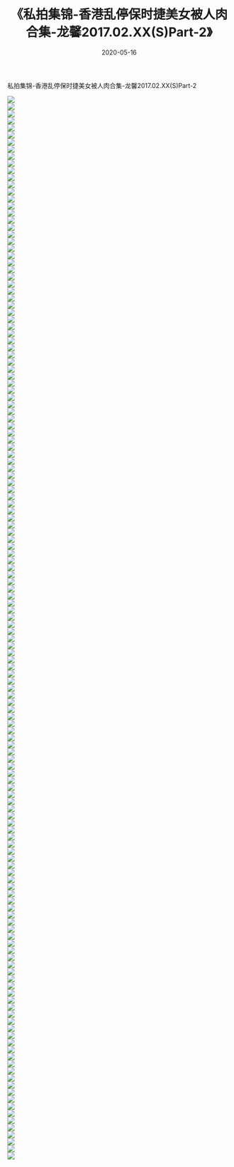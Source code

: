 ﻿---
layout: post
title:  《私拍集锦-香港乱停保时捷美女被人肉合集-龙馨2017.02.XX(S)Part-2》
date:   2020-05-16
img: http://imgx.orgx.ga/漏D/网络美图/2020/私拍集锦-香港乱停保时捷美女被人肉合集-龙馨2017.02.XX(S)Part-2/000.jpg
categories: [美女, 清纯, 唯美]
---

私拍集锦-香港乱停保时捷美女被人肉合集-龙馨2017.02.XX(S)Part-2

  ![](http://imgx.orgx.ga/漏D/网络美图/2020/私拍集锦-香港乱停保时捷美女被人肉合集-龙馨2017.02.XX(S)Part-2/001.jpg) <br> ![](http://imgx.orgx.ga/漏D/网络美图/2020/私拍集锦-香港乱停保时捷美女被人肉合集-龙馨2017.02.XX(S)Part-2/002.jpg) <br> ![](http://imgx.orgx.ga/漏D/网络美图/2020/私拍集锦-香港乱停保时捷美女被人肉合集-龙馨2017.02.XX(S)Part-2/003.jpg) <br> ![](http://imgx.orgx.ga/漏D/网络美图/2020/私拍集锦-香港乱停保时捷美女被人肉合集-龙馨2017.02.XX(S)Part-2/004.jpg) <br> ![](http://imgx.orgx.ga/漏D/网络美图/2020/私拍集锦-香港乱停保时捷美女被人肉合集-龙馨2017.02.XX(S)Part-2/005.jpg) <br> ![](http://imgx.orgx.ga/漏D/网络美图/2020/私拍集锦-香港乱停保时捷美女被人肉合集-龙馨2017.02.XX(S)Part-2/006.jpg) <br> ![](http://imgx.orgx.ga/漏D/网络美图/2020/私拍集锦-香港乱停保时捷美女被人肉合集-龙馨2017.02.XX(S)Part-2/007.jpg) <br> ![](http://imgx.orgx.ga/漏D/网络美图/2020/私拍集锦-香港乱停保时捷美女被人肉合集-龙馨2017.02.XX(S)Part-2/008.jpg) <br> ![](http://imgx.orgx.ga/漏D/网络美图/2020/私拍集锦-香港乱停保时捷美女被人肉合集-龙馨2017.02.XX(S)Part-2/009.jpg) <br> ![](http://imgx.orgx.ga/漏D/网络美图/2020/私拍集锦-香港乱停保时捷美女被人肉合集-龙馨2017.02.XX(S)Part-2/010.jpg) <br> ![](http://imgx.orgx.ga/漏D/网络美图/2020/私拍集锦-香港乱停保时捷美女被人肉合集-龙馨2017.02.XX(S)Part-2/011.jpg) <br> ![](http://imgx.orgx.ga/漏D/网络美图/2020/私拍集锦-香港乱停保时捷美女被人肉合集-龙馨2017.02.XX(S)Part-2/012.jpg) <br> ![](http://imgx.orgx.ga/漏D/网络美图/2020/私拍集锦-香港乱停保时捷美女被人肉合集-龙馨2017.02.XX(S)Part-2/013.jpg) <br> ![](http://imgx.orgx.ga/漏D/网络美图/2020/私拍集锦-香港乱停保时捷美女被人肉合集-龙馨2017.02.XX(S)Part-2/014.jpg) <br> ![](http://imgx.orgx.ga/漏D/网络美图/2020/私拍集锦-香港乱停保时捷美女被人肉合集-龙馨2017.02.XX(S)Part-2/015.jpg) <br> ![](http://imgx.orgx.ga/漏D/网络美图/2020/私拍集锦-香港乱停保时捷美女被人肉合集-龙馨2017.02.XX(S)Part-2/016.jpg) <br> ![](http://imgx.orgx.ga/漏D/网络美图/2020/私拍集锦-香港乱停保时捷美女被人肉合集-龙馨2017.02.XX(S)Part-2/017.jpg) <br> ![](http://imgx.orgx.ga/漏D/网络美图/2020/私拍集锦-香港乱停保时捷美女被人肉合集-龙馨2017.02.XX(S)Part-2/018.jpg) <br> ![](http://imgx.orgx.ga/漏D/网络美图/2020/私拍集锦-香港乱停保时捷美女被人肉合集-龙馨2017.02.XX(S)Part-2/019.jpg) <br> ![](http://imgx.orgx.ga/漏D/网络美图/2020/私拍集锦-香港乱停保时捷美女被人肉合集-龙馨2017.02.XX(S)Part-2/020.jpg) <br> ![](http://imgx.orgx.ga/漏D/网络美图/2020/私拍集锦-香港乱停保时捷美女被人肉合集-龙馨2017.02.XX(S)Part-2/021.jpg) <br> ![](http://imgx.orgx.ga/漏D/网络美图/2020/私拍集锦-香港乱停保时捷美女被人肉合集-龙馨2017.02.XX(S)Part-2/022.jpg) <br> ![](http://imgx.orgx.ga/漏D/网络美图/2020/私拍集锦-香港乱停保时捷美女被人肉合集-龙馨2017.02.XX(S)Part-2/023.jpg) <br> ![](http://imgx.orgx.ga/漏D/网络美图/2020/私拍集锦-香港乱停保时捷美女被人肉合集-龙馨2017.02.XX(S)Part-2/024.jpg) <br> ![](http://imgx.orgx.ga/漏D/网络美图/2020/私拍集锦-香港乱停保时捷美女被人肉合集-龙馨2017.02.XX(S)Part-2/025.jpg) <br> ![](http://imgx.orgx.ga/漏D/网络美图/2020/私拍集锦-香港乱停保时捷美女被人肉合集-龙馨2017.02.XX(S)Part-2/026.jpg) <br> ![](http://imgx.orgx.ga/漏D/网络美图/2020/私拍集锦-香港乱停保时捷美女被人肉合集-龙馨2017.02.XX(S)Part-2/027.jpg) <br> ![](http://imgx.orgx.ga/漏D/网络美图/2020/私拍集锦-香港乱停保时捷美女被人肉合集-龙馨2017.02.XX(S)Part-2/028.jpg) <br> ![](http://imgx.orgx.ga/漏D/网络美图/2020/私拍集锦-香港乱停保时捷美女被人肉合集-龙馨2017.02.XX(S)Part-2/029.jpg) <br> ![](http://imgx.orgx.ga/漏D/网络美图/2020/私拍集锦-香港乱停保时捷美女被人肉合集-龙馨2017.02.XX(S)Part-2/030.jpg) <br> ![](http://imgx.orgx.ga/漏D/网络美图/2020/私拍集锦-香港乱停保时捷美女被人肉合集-龙馨2017.02.XX(S)Part-2/031.jpg) <br> ![](http://imgx.orgx.ga/漏D/网络美图/2020/私拍集锦-香港乱停保时捷美女被人肉合集-龙馨2017.02.XX(S)Part-2/032.jpg) <br> ![](http://imgx.orgx.ga/漏D/网络美图/2020/私拍集锦-香港乱停保时捷美女被人肉合集-龙馨2017.02.XX(S)Part-2/033.jpg) <br> ![](http://imgx.orgx.ga/漏D/网络美图/2020/私拍集锦-香港乱停保时捷美女被人肉合集-龙馨2017.02.XX(S)Part-2/034.jpg) <br> ![](http://imgx.orgx.ga/漏D/网络美图/2020/私拍集锦-香港乱停保时捷美女被人肉合集-龙馨2017.02.XX(S)Part-2/035.jpg) <br> ![](http://imgx.orgx.ga/漏D/网络美图/2020/私拍集锦-香港乱停保时捷美女被人肉合集-龙馨2017.02.XX(S)Part-2/036.jpg) <br> ![](http://imgx.orgx.ga/漏D/网络美图/2020/私拍集锦-香港乱停保时捷美女被人肉合集-龙馨2017.02.XX(S)Part-2/037.jpg) <br> ![](http://imgx.orgx.ga/漏D/网络美图/2020/私拍集锦-香港乱停保时捷美女被人肉合集-龙馨2017.02.XX(S)Part-2/038.jpg) <br> ![](http://imgx.orgx.ga/漏D/网络美图/2020/私拍集锦-香港乱停保时捷美女被人肉合集-龙馨2017.02.XX(S)Part-2/039.jpg) <br> ![](http://imgx.orgx.ga/漏D/网络美图/2020/私拍集锦-香港乱停保时捷美女被人肉合集-龙馨2017.02.XX(S)Part-2/040.jpg) <br> ![](http://imgx.orgx.ga/漏D/网络美图/2020/私拍集锦-香港乱停保时捷美女被人肉合集-龙馨2017.02.XX(S)Part-2/041.jpg) <br> ![](http://imgx.orgx.ga/漏D/网络美图/2020/私拍集锦-香港乱停保时捷美女被人肉合集-龙馨2017.02.XX(S)Part-2/042.jpg) <br> ![](http://imgx.orgx.ga/漏D/网络美图/2020/私拍集锦-香港乱停保时捷美女被人肉合集-龙馨2017.02.XX(S)Part-2/043.jpg) <br> ![](http://imgx.orgx.ga/漏D/网络美图/2020/私拍集锦-香港乱停保时捷美女被人肉合集-龙馨2017.02.XX(S)Part-2/044.jpg) <br> ![](http://imgx.orgx.ga/漏D/网络美图/2020/私拍集锦-香港乱停保时捷美女被人肉合集-龙馨2017.02.XX(S)Part-2/045.jpg) <br> ![](http://imgx.orgx.ga/漏D/网络美图/2020/私拍集锦-香港乱停保时捷美女被人肉合集-龙馨2017.02.XX(S)Part-2/046.jpg) <br> ![](http://imgx.orgx.ga/漏D/网络美图/2020/私拍集锦-香港乱停保时捷美女被人肉合集-龙馨2017.02.XX(S)Part-2/047.jpg) <br> ![](http://imgx.orgx.ga/漏D/网络美图/2020/私拍集锦-香港乱停保时捷美女被人肉合集-龙馨2017.02.XX(S)Part-2/048.jpg) <br> ![](http://imgx.orgx.ga/漏D/网络美图/2020/私拍集锦-香港乱停保时捷美女被人肉合集-龙馨2017.02.XX(S)Part-2/049.jpg) <br> ![](http://imgx.orgx.ga/漏D/网络美图/2020/私拍集锦-香港乱停保时捷美女被人肉合集-龙馨2017.02.XX(S)Part-2/050.jpg) <br> ![](http://imgx.orgx.ga/漏D/网络美图/2020/私拍集锦-香港乱停保时捷美女被人肉合集-龙馨2017.02.XX(S)Part-2/051.jpg) <br> ![](http://imgx.orgx.ga/漏D/网络美图/2020/私拍集锦-香港乱停保时捷美女被人肉合集-龙馨2017.02.XX(S)Part-2/052.jpg) <br> ![](http://imgx.orgx.ga/漏D/网络美图/2020/私拍集锦-香港乱停保时捷美女被人肉合集-龙馨2017.02.XX(S)Part-2/053.jpg) <br> ![](http://imgx.orgx.ga/漏D/网络美图/2020/私拍集锦-香港乱停保时捷美女被人肉合集-龙馨2017.02.XX(S)Part-2/054.jpg) <br> ![](http://imgx.orgx.ga/漏D/网络美图/2020/私拍集锦-香港乱停保时捷美女被人肉合集-龙馨2017.02.XX(S)Part-2/055.jpg) <br> ![](http://imgx.orgx.ga/漏D/网络美图/2020/私拍集锦-香港乱停保时捷美女被人肉合集-龙馨2017.02.XX(S)Part-2/056.jpg) <br> ![](http://imgx.orgx.ga/漏D/网络美图/2020/私拍集锦-香港乱停保时捷美女被人肉合集-龙馨2017.02.XX(S)Part-2/057.jpg) <br> ![](http://imgx.orgx.ga/漏D/网络美图/2020/私拍集锦-香港乱停保时捷美女被人肉合集-龙馨2017.02.XX(S)Part-2/058.jpg) <br> ![](http://imgx.orgx.ga/漏D/网络美图/2020/私拍集锦-香港乱停保时捷美女被人肉合集-龙馨2017.02.XX(S)Part-2/059.jpg) <br> ![](http://imgx.orgx.ga/漏D/网络美图/2020/私拍集锦-香港乱停保时捷美女被人肉合集-龙馨2017.02.XX(S)Part-2/060.jpg) <br> ![](http://imgx.orgx.ga/漏D/网络美图/2020/私拍集锦-香港乱停保时捷美女被人肉合集-龙馨2017.02.XX(S)Part-2/061.jpg) <br> ![](http://imgx.orgx.ga/漏D/网络美图/2020/私拍集锦-香港乱停保时捷美女被人肉合集-龙馨2017.02.XX(S)Part-2/062.jpg) <br> ![](http://imgx.orgx.ga/漏D/网络美图/2020/私拍集锦-香港乱停保时捷美女被人肉合集-龙馨2017.02.XX(S)Part-2/063.jpg) <br> ![](http://imgx.orgx.ga/漏D/网络美图/2020/私拍集锦-香港乱停保时捷美女被人肉合集-龙馨2017.02.XX(S)Part-2/064.jpg) <br> ![](http://imgx.orgx.ga/漏D/网络美图/2020/私拍集锦-香港乱停保时捷美女被人肉合集-龙馨2017.02.XX(S)Part-2/065.jpg) <br> ![](http://imgx.orgx.ga/漏D/网络美图/2020/私拍集锦-香港乱停保时捷美女被人肉合集-龙馨2017.02.XX(S)Part-2/066.jpg) <br> ![](http://imgx.orgx.ga/漏D/网络美图/2020/私拍集锦-香港乱停保时捷美女被人肉合集-龙馨2017.02.XX(S)Part-2/067.jpg) <br> ![](http://imgx.orgx.ga/漏D/网络美图/2020/私拍集锦-香港乱停保时捷美女被人肉合集-龙馨2017.02.XX(S)Part-2/068.jpg) <br> ![](http://imgx.orgx.ga/漏D/网络美图/2020/私拍集锦-香港乱停保时捷美女被人肉合集-龙馨2017.02.XX(S)Part-2/069.jpg) <br> ![](http://imgx.orgx.ga/漏D/网络美图/2020/私拍集锦-香港乱停保时捷美女被人肉合集-龙馨2017.02.XX(S)Part-2/070.jpg) <br> ![](http://imgx.orgx.ga/漏D/网络美图/2020/私拍集锦-香港乱停保时捷美女被人肉合集-龙馨2017.02.XX(S)Part-2/071.jpg) <br> ![](http://imgx.orgx.ga/漏D/网络美图/2020/私拍集锦-香港乱停保时捷美女被人肉合集-龙馨2017.02.XX(S)Part-2/072.jpg) <br> ![](http://imgx.orgx.ga/漏D/网络美图/2020/私拍集锦-香港乱停保时捷美女被人肉合集-龙馨2017.02.XX(S)Part-2/073.jpg) <br> ![](http://imgx.orgx.ga/漏D/网络美图/2020/私拍集锦-香港乱停保时捷美女被人肉合集-龙馨2017.02.XX(S)Part-2/074.jpg) <br> ![](http://imgx.orgx.ga/漏D/网络美图/2020/私拍集锦-香港乱停保时捷美女被人肉合集-龙馨2017.02.XX(S)Part-2/075.jpg) <br> ![](http://imgx.orgx.ga/漏D/网络美图/2020/私拍集锦-香港乱停保时捷美女被人肉合集-龙馨2017.02.XX(S)Part-2/076.jpg) <br> ![](http://imgx.orgx.ga/漏D/网络美图/2020/私拍集锦-香港乱停保时捷美女被人肉合集-龙馨2017.02.XX(S)Part-2/077.jpg) <br> ![](http://imgx.orgx.ga/漏D/网络美图/2020/私拍集锦-香港乱停保时捷美女被人肉合集-龙馨2017.02.XX(S)Part-2/078.jpg) <br> ![](http://imgx.orgx.ga/漏D/网络美图/2020/私拍集锦-香港乱停保时捷美女被人肉合集-龙馨2017.02.XX(S)Part-2/079.jpg) <br> ![](http://imgx.orgx.ga/漏D/网络美图/2020/私拍集锦-香港乱停保时捷美女被人肉合集-龙馨2017.02.XX(S)Part-2/080.jpg) <br> ![](http://imgx.orgx.ga/漏D/网络美图/2020/私拍集锦-香港乱停保时捷美女被人肉合集-龙馨2017.02.XX(S)Part-2/081.jpg) <br> ![](http://imgx.orgx.ga/漏D/网络美图/2020/私拍集锦-香港乱停保时捷美女被人肉合集-龙馨2017.02.XX(S)Part-2/082.jpg) <br> ![](http://imgx.orgx.ga/漏D/网络美图/2020/私拍集锦-香港乱停保时捷美女被人肉合集-龙馨2017.02.XX(S)Part-2/083.jpg) <br> ![](http://imgx.orgx.ga/漏D/网络美图/2020/私拍集锦-香港乱停保时捷美女被人肉合集-龙馨2017.02.XX(S)Part-2/084.jpg) <br> ![](http://imgx.orgx.ga/漏D/网络美图/2020/私拍集锦-香港乱停保时捷美女被人肉合集-龙馨2017.02.XX(S)Part-2/085.jpg) <br> ![](http://imgx.orgx.ga/漏D/网络美图/2020/私拍集锦-香港乱停保时捷美女被人肉合集-龙馨2017.02.XX(S)Part-2/086.jpg) <br> ![](http://imgx.orgx.ga/漏D/网络美图/2020/私拍集锦-香港乱停保时捷美女被人肉合集-龙馨2017.02.XX(S)Part-2/087.jpg) <br> ![](http://imgx.orgx.ga/漏D/网络美图/2020/私拍集锦-香港乱停保时捷美女被人肉合集-龙馨2017.02.XX(S)Part-2/088.jpg) <br> ![](http://imgx.orgx.ga/漏D/网络美图/2020/私拍集锦-香港乱停保时捷美女被人肉合集-龙馨2017.02.XX(S)Part-2/089.jpg) <br> ![](http://imgx.orgx.ga/漏D/网络美图/2020/私拍集锦-香港乱停保时捷美女被人肉合集-龙馨2017.02.XX(S)Part-2/090.jpg) <br> ![](http://imgx.orgx.ga/漏D/网络美图/2020/私拍集锦-香港乱停保时捷美女被人肉合集-龙馨2017.02.XX(S)Part-2/091.jpg) <br> ![](http://imgx.orgx.ga/漏D/网络美图/2020/私拍集锦-香港乱停保时捷美女被人肉合集-龙馨2017.02.XX(S)Part-2/092.jpg) <br> ![](http://imgx.orgx.ga/漏D/网络美图/2020/私拍集锦-香港乱停保时捷美女被人肉合集-龙馨2017.02.XX(S)Part-2/093.jpg) <br> ![](http://imgx.orgx.ga/漏D/网络美图/2020/私拍集锦-香港乱停保时捷美女被人肉合集-龙馨2017.02.XX(S)Part-2/094.jpg) <br> ![](http://imgx.orgx.ga/漏D/网络美图/2020/私拍集锦-香港乱停保时捷美女被人肉合集-龙馨2017.02.XX(S)Part-2/095.jpg) <br> ![](http://imgx.orgx.ga/漏D/网络美图/2020/私拍集锦-香港乱停保时捷美女被人肉合集-龙馨2017.02.XX(S)Part-2/096.jpg) <br> ![](http://imgx.orgx.ga/漏D/网络美图/2020/私拍集锦-香港乱停保时捷美女被人肉合集-龙馨2017.02.XX(S)Part-2/097.jpg) <br> ![](http://imgx.orgx.ga/漏D/网络美图/2020/私拍集锦-香港乱停保时捷美女被人肉合集-龙馨2017.02.XX(S)Part-2/098.jpg) <br> ![](http://imgx.orgx.ga/漏D/网络美图/2020/私拍集锦-香港乱停保时捷美女被人肉合集-龙馨2017.02.XX(S)Part-2/099.jpg) <br> ![](http://imgx.orgx.ga/漏D/网络美图/2020/私拍集锦-香港乱停保时捷美女被人肉合集-龙馨2017.02.XX(S)Part-2/100.jpg) <br> ![](http://imgx.orgx.ga/漏D/网络美图/2020/私拍集锦-香港乱停保时捷美女被人肉合集-龙馨2017.02.XX(S)Part-2/101.jpg) <br> ![](http://imgx.orgx.ga/漏D/网络美图/2020/私拍集锦-香港乱停保时捷美女被人肉合集-龙馨2017.02.XX(S)Part-2/102.jpg) <br> ![](http://imgx.orgx.ga/漏D/网络美图/2020/私拍集锦-香港乱停保时捷美女被人肉合集-龙馨2017.02.XX(S)Part-2/103.jpg) <br> ![](http://imgx.orgx.ga/漏D/网络美图/2020/私拍集锦-香港乱停保时捷美女被人肉合集-龙馨2017.02.XX(S)Part-2/104.jpg) <br> ![](http://imgx.orgx.ga/漏D/网络美图/2020/私拍集锦-香港乱停保时捷美女被人肉合集-龙馨2017.02.XX(S)Part-2/105.jpg) <br> ![](http://imgx.orgx.ga/漏D/网络美图/2020/私拍集锦-香港乱停保时捷美女被人肉合集-龙馨2017.02.XX(S)Part-2/106.jpg) <br> ![](http://imgx.orgx.ga/漏D/网络美图/2020/私拍集锦-香港乱停保时捷美女被人肉合集-龙馨2017.02.XX(S)Part-2/107.jpg) <br> ![](http://imgx.orgx.ga/漏D/网络美图/2020/私拍集锦-香港乱停保时捷美女被人肉合集-龙馨2017.02.XX(S)Part-2/108.jpg) <br> ![](http://imgx.orgx.ga/漏D/网络美图/2020/私拍集锦-香港乱停保时捷美女被人肉合集-龙馨2017.02.XX(S)Part-2/109.jpg) <br> ![](http://imgx.orgx.ga/漏D/网络美图/2020/私拍集锦-香港乱停保时捷美女被人肉合集-龙馨2017.02.XX(S)Part-2/110.jpg) <br> ![](http://imgx.orgx.ga/漏D/网络美图/2020/私拍集锦-香港乱停保时捷美女被人肉合集-龙馨2017.02.XX(S)Part-2/111.jpg) <br> ![](http://imgx.orgx.ga/漏D/网络美图/2020/私拍集锦-香港乱停保时捷美女被人肉合集-龙馨2017.02.XX(S)Part-2/112.jpg) <br> ![](http://imgx.orgx.ga/漏D/网络美图/2020/私拍集锦-香港乱停保时捷美女被人肉合集-龙馨2017.02.XX(S)Part-2/113.jpg) <br> ![](http://imgx.orgx.ga/漏D/网络美图/2020/私拍集锦-香港乱停保时捷美女被人肉合集-龙馨2017.02.XX(S)Part-2/114.jpg) <br> ![](http://imgx.orgx.ga/漏D/网络美图/2020/私拍集锦-香港乱停保时捷美女被人肉合集-龙馨2017.02.XX(S)Part-2/115.jpg) <br> ![](http://imgx.orgx.ga/漏D/网络美图/2020/私拍集锦-香港乱停保时捷美女被人肉合集-龙馨2017.02.XX(S)Part-2/116.jpg) <br> ![](http://imgx.orgx.ga/漏D/网络美图/2020/私拍集锦-香港乱停保时捷美女被人肉合集-龙馨2017.02.XX(S)Part-2/117.jpg) <br> ![](http://imgx.orgx.ga/漏D/网络美图/2020/私拍集锦-香港乱停保时捷美女被人肉合集-龙馨2017.02.XX(S)Part-2/118.jpg) <br> ![](http://imgx.orgx.ga/漏D/网络美图/2020/私拍集锦-香港乱停保时捷美女被人肉合集-龙馨2017.02.XX(S)Part-2/119.jpg) <br> ![](http://imgx.orgx.ga/漏D/网络美图/2020/私拍集锦-香港乱停保时捷美女被人肉合集-龙馨2017.02.XX(S)Part-2/120.jpg) <br> ![](http://imgx.orgx.ga/漏D/网络美图/2020/私拍集锦-香港乱停保时捷美女被人肉合集-龙馨2017.02.XX(S)Part-2/121.jpg) <br> ![](http://imgx.orgx.ga/漏D/网络美图/2020/私拍集锦-香港乱停保时捷美女被人肉合集-龙馨2017.02.XX(S)Part-2/122.jpg) <br> ![](http://imgx.orgx.ga/漏D/网络美图/2020/私拍集锦-香港乱停保时捷美女被人肉合集-龙馨2017.02.XX(S)Part-2/123.jpg) <br> ![](http://imgx.orgx.ga/漏D/网络美图/2020/私拍集锦-香港乱停保时捷美女被人肉合集-龙馨2017.02.XX(S)Part-2/124.jpg) <br> ![](http://imgx.orgx.ga/漏D/网络美图/2020/私拍集锦-香港乱停保时捷美女被人肉合集-龙馨2017.02.XX(S)Part-2/125.jpg) <br> ![](http://imgx.orgx.ga/漏D/网络美图/2020/私拍集锦-香港乱停保时捷美女被人肉合集-龙馨2017.02.XX(S)Part-2/126.jpg) <br> ![](http://imgx.orgx.ga/漏D/网络美图/2020/私拍集锦-香港乱停保时捷美女被人肉合集-龙馨2017.02.XX(S)Part-2/127.jpg) <br> ![](http://imgx.orgx.ga/漏D/网络美图/2020/私拍集锦-香港乱停保时捷美女被人肉合集-龙馨2017.02.XX(S)Part-2/128.jpg) <br> ![](http://imgx.orgx.ga/漏D/网络美图/2020/私拍集锦-香港乱停保时捷美女被人肉合集-龙馨2017.02.XX(S)Part-2/129.jpg) <br> ![](http://imgx.orgx.ga/漏D/网络美图/2020/私拍集锦-香港乱停保时捷美女被人肉合集-龙馨2017.02.XX(S)Part-2/130.jpg) <br> ![](http://imgx.orgx.ga/漏D/网络美图/2020/私拍集锦-香港乱停保时捷美女被人肉合集-龙馨2017.02.XX(S)Part-2/131.jpg) <br> ![](http://imgx.orgx.ga/漏D/网络美图/2020/私拍集锦-香港乱停保时捷美女被人肉合集-龙馨2017.02.XX(S)Part-2/132.jpg) <br> ![](http://imgx.orgx.ga/漏D/网络美图/2020/私拍集锦-香港乱停保时捷美女被人肉合集-龙馨2017.02.XX(S)Part-2/133.jpg) <br> ![](http://imgx.orgx.ga/漏D/网络美图/2020/私拍集锦-香港乱停保时捷美女被人肉合集-龙馨2017.02.XX(S)Part-2/134.jpg) <br> ![](http://imgx.orgx.ga/漏D/网络美图/2020/私拍集锦-香港乱停保时捷美女被人肉合集-龙馨2017.02.XX(S)Part-2/135.jpg) <br> ![](http://imgx.orgx.ga/漏D/网络美图/2020/私拍集锦-香港乱停保时捷美女被人肉合集-龙馨2017.02.XX(S)Part-2/136.jpg) <br> ![](http://imgx.orgx.ga/漏D/网络美图/2020/私拍集锦-香港乱停保时捷美女被人肉合集-龙馨2017.02.XX(S)Part-2/137.jpg) <br> ![](http://imgx.orgx.ga/漏D/网络美图/2020/私拍集锦-香港乱停保时捷美女被人肉合集-龙馨2017.02.XX(S)Part-2/138.jpg) <br> ![](http://imgx.orgx.ga/漏D/网络美图/2020/私拍集锦-香港乱停保时捷美女被人肉合集-龙馨2017.02.XX(S)Part-2/139.jpg) <br> ![](http://imgx.orgx.ga/漏D/网络美图/2020/私拍集锦-香港乱停保时捷美女被人肉合集-龙馨2017.02.XX(S)Part-2/140.jpg) <br> ![](http://imgx.orgx.ga/漏D/网络美图/2020/私拍集锦-香港乱停保时捷美女被人肉合集-龙馨2017.02.XX(S)Part-2/141.jpg) <br> ![](http://imgx.orgx.ga/漏D/网络美图/2020/私拍集锦-香港乱停保时捷美女被人肉合集-龙馨2017.02.XX(S)Part-2/142.jpg) <br> ![](http://imgx.orgx.ga/漏D/网络美图/2020/私拍集锦-香港乱停保时捷美女被人肉合集-龙馨2017.02.XX(S)Part-2/143.jpg) <br> ![](http://imgx.orgx.ga/漏D/网络美图/2020/私拍集锦-香港乱停保时捷美女被人肉合集-龙馨2017.02.XX(S)Part-2/144.jpg) <br> ![](http://imgx.orgx.ga/漏D/网络美图/2020/私拍集锦-香港乱停保时捷美女被人肉合集-龙馨2017.02.XX(S)Part-2/145.jpg) <br> ![](http://imgx.orgx.ga/漏D/网络美图/2020/私拍集锦-香港乱停保时捷美女被人肉合集-龙馨2017.02.XX(S)Part-2/146.jpg) <br> ![](http://imgx.orgx.ga/漏D/网络美图/2020/私拍集锦-香港乱停保时捷美女被人肉合集-龙馨2017.02.XX(S)Part-2/147.jpg) <br> ![](http://imgx.orgx.ga/漏D/网络美图/2020/私拍集锦-香港乱停保时捷美女被人肉合集-龙馨2017.02.XX(S)Part-2/148.jpg) <br> ![](http://imgx.orgx.ga/漏D/网络美图/2020/私拍集锦-香港乱停保时捷美女被人肉合集-龙馨2017.02.XX(S)Part-2/149.jpg) <br> ![](http://imgx.orgx.ga/漏D/网络美图/2020/私拍集锦-香港乱停保时捷美女被人肉合集-龙馨2017.02.XX(S)Part-2/150.jpg) <br>
